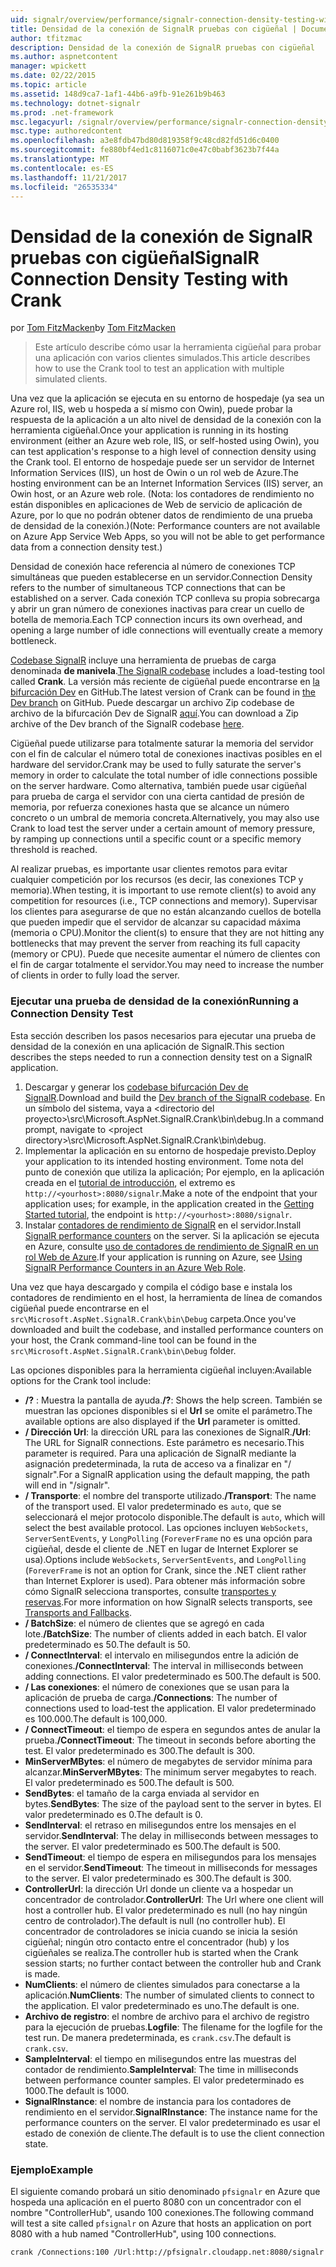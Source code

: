 ```yaml
---
uid: signalr/overview/performance/signalr-connection-density-testing-with-crank
title: Densidad de la conexión de SignalR pruebas con cigüeñal | Documentos de Microsoft
author: tfitzmac
description: Densidad de la conexión de SignalR pruebas con cigüeñal
ms.author: aspnetcontent
manager: wpickett
ms.date: 02/22/2015
ms.topic: article
ms.assetid: 148d9ca7-1af1-44b6-a9fb-91e261b9b463
ms.technology: dotnet-signalr
ms.prod: .net-framework
msc.legacyurl: /signalr/overview/performance/signalr-connection-density-testing-with-crank
msc.type: authoredcontent
ms.openlocfilehash: a3e8fdb47bd80d819358f9c48cd82fd51d6c0400
ms.sourcegitcommit: fe880bf4ed1c8116071c0e47c0babf3623b7f44a
ms.translationtype: MT
ms.contentlocale: es-ES
ms.lasthandoff: 11/21/2017
ms.locfileid: "26535334"
---
```

<a name="signalr-connection-density-testing-with-crank"></a><span data-ttu-id="bb0b3-103">Densidad de la conexión de SignalR pruebas con cigüeñal</span><span class="sxs-lookup"><span data-stu-id="bb0b3-103">SignalR Connection Density Testing with Crank</span></span>
====================
<span data-ttu-id="bb0b3-104">por [Tom FitzMacken](https://github.com/tfitzmac)</span><span class="sxs-lookup"><span data-stu-id="bb0b3-104">by [Tom FitzMacken](https://github.com/tfitzmac)</span></span>

> <span data-ttu-id="bb0b3-105">Este artículo describe cómo usar la herramienta cigüeñal para probar una aplicación con varios clientes simulados.</span><span class="sxs-lookup"><span data-stu-id="bb0b3-105">This article describes how to use the Crank tool to test an application with multiple simulated clients.</span></span>


<span data-ttu-id="bb0b3-106">Una vez que la aplicación se ejecuta en su entorno de hospedaje (ya sea un Azure rol, IIS, web u hospeda a sí mismo con Owin), puede probar la respuesta de la aplicación a un alto nivel de densidad de la conexión con la herramienta cigüeñal.</span><span class="sxs-lookup"><span data-stu-id="bb0b3-106">Once your application is running in its hosting environment (either an Azure web role, IIS, or self-hosted using Owin), you can test application's response to a high level of connection density using the Crank tool.</span></span> <span data-ttu-id="bb0b3-107">El entorno de hospedaje puede ser un servidor de Internet Information Services (IIS), un host de Owin o un rol web de Azure.</span><span class="sxs-lookup"><span data-stu-id="bb0b3-107">The hosting environment can be an Internet Information Services (IIS) server, an Owin host, or an Azure web role.</span></span> <span data-ttu-id="bb0b3-108">(Nota: los contadores de rendimiento no están disponibles en aplicaciones de Web de servicio de aplicación de Azure, por lo que no podrán obtener datos de rendimiento de una prueba de densidad de la conexión.)</span><span class="sxs-lookup"><span data-stu-id="bb0b3-108">(Note: Performance counters are not available on Azure App Service Web Apps, so you will not be able to get performance data from a connection density test.)</span></span>

<span data-ttu-id="bb0b3-109">Densidad de conexión hace referencia al número de conexiones TCP simultáneas que pueden establecerse en un servidor.</span><span class="sxs-lookup"><span data-stu-id="bb0b3-109">Connection Density refers to the number of simultaneous TCP connections that can be established on a server.</span></span> <span data-ttu-id="bb0b3-110">Cada conexión TCP conlleva su propia sobrecarga y abrir un gran número de conexiones inactivas para crear un cuello de botella de memoria.</span><span class="sxs-lookup"><span data-stu-id="bb0b3-110">Each TCP connection incurs its own overhead, and opening a large number of idle connections will eventually create a memory bottleneck.</span></span>

<span data-ttu-id="bb0b3-111">[Codebase SignalR](https://github.com/signalr/signalr) incluye una herramienta de pruebas de carga denominada **de manivela**.</span><span class="sxs-lookup"><span data-stu-id="bb0b3-111">[The SignalR codebase](https://github.com/signalr/signalr) includes a load-testing tool called **Crank**.</span></span> <span data-ttu-id="bb0b3-112">La versión más reciente de cigüeñal puede encontrarse en [la bifurcación Dev](https://github.com/SignalR/signalr/tree/dev) en GitHub.</span><span class="sxs-lookup"><span data-stu-id="bb0b3-112">The latest version of Crank can be found in [the Dev branch](https://github.com/SignalR/signalr/tree/dev) on GitHub.</span></span> <span data-ttu-id="bb0b3-113">Puede descargar un archivo Zip codebase de archivo de la bifurcación Dev de SignalR [aquí](https://github.com/SignalR/SignalR/archive/dev.zip).</span><span class="sxs-lookup"><span data-stu-id="bb0b3-113">You can download a Zip archive of the Dev branch of the SignalR codebase [here](https://github.com/SignalR/SignalR/archive/dev.zip).</span></span>

<span data-ttu-id="bb0b3-114">Cigüeñal puede utilizarse para totalmente saturar la memoria del servidor con el fin de calcular el número total de conexiones inactivas posibles en el hardware del servidor.</span><span class="sxs-lookup"><span data-stu-id="bb0b3-114">Crank may be used to fully saturate the server's memory in order to calculate the total number of idle connections possible on the server hardware.</span></span> <span data-ttu-id="bb0b3-115">Como alternativa, también puede usar cigüeñal para prueba de carga el servidor con una cierta cantidad de presión de memoria, por refuerza conexiones hasta que se alcance un número concreto o un umbral de memoria concreta.</span><span class="sxs-lookup"><span data-stu-id="bb0b3-115">Alternatively, you may also use Crank to load test the server under a certain amount of memory pressure, by ramping up connections until a specific count or a specific memory threshold is reached.</span></span>

<span data-ttu-id="bb0b3-116">Al realizar pruebas, es importante usar clientes remotos para evitar cualquier competición por los recursos (es decir, las conexiones TCP y memoria).</span><span class="sxs-lookup"><span data-stu-id="bb0b3-116">When testing, it is important to use remote client(s) to avoid any competition for resources (i.e., TCP connections and memory).</span></span> <span data-ttu-id="bb0b3-117">Supervisar los clientes para asegurarse de que no están alcanzando cuellos de botella que pueden impedir que el servidor de alcanzar su capacidad máxima (memoria o CPU).</span><span class="sxs-lookup"><span data-stu-id="bb0b3-117">Monitor the client(s) to ensure that they are not hitting any bottlenecks that may prevent the server from reaching its full capacity (memory or CPU).</span></span> <span data-ttu-id="bb0b3-118">Puede que necesite aumentar el número de clientes con el fin de cargar totalmente el servidor.</span><span class="sxs-lookup"><span data-stu-id="bb0b3-118">You may need to increase the number of clients in order to fully load the server.</span></span>

### <a name="running-a-connection-density-test"></a><span data-ttu-id="bb0b3-119">Ejecutar una prueba de densidad de la conexión</span><span class="sxs-lookup"><span data-stu-id="bb0b3-119">Running a Connection Density Test</span></span>

<span data-ttu-id="bb0b3-120">Esta sección describen los pasos necesarios para ejecutar una prueba de densidad de la conexión en una aplicación de SignalR.</span><span class="sxs-lookup"><span data-stu-id="bb0b3-120">This section describes the steps needed to run a connection density test on a SignalR application.</span></span>

1. <span data-ttu-id="bb0b3-121">Descargar y generar los [codebase bifurcación Dev de SignalR](https://github.com/SignalR/SignalR/archive/dev.zip).</span><span class="sxs-lookup"><span data-stu-id="bb0b3-121">Download and build the [Dev branch of the SignalR codebase](https://github.com/SignalR/SignalR/archive/dev.zip).</span></span> <span data-ttu-id="bb0b3-122">En un símbolo del sistema, vaya a &lt;directorio del proyecto&gt;\src\Microsoft.AspNet.SignalR.Crank\bin\debug.</span><span class="sxs-lookup"><span data-stu-id="bb0b3-122">In a command prompt, navigate to &lt;project directory&gt;\src\Microsoft.AspNet.SignalR.Crank\bin\debug.</span></span>
2. <span data-ttu-id="bb0b3-123">Implementar la aplicación en su entorno de hospedaje previsto.</span><span class="sxs-lookup"><span data-stu-id="bb0b3-123">Deploy your application to its intended hosting environment.</span></span> <span data-ttu-id="bb0b3-124">Tome nota del punto de conexión que utiliza la aplicación; Por ejemplo, en la aplicación creada en el [tutorial de introducción](../getting-started/tutorial-getting-started-with-signalr.md), el extremo es `http://<yourhost>:8080/signalr`.</span><span class="sxs-lookup"><span data-stu-id="bb0b3-124">Make a note of the endpoint that your application uses; for example, in the application created in the [Getting Started tutorial](../getting-started/tutorial-getting-started-with-signalr.md), the endpoint is `http://<yourhost>:8080/signalr`.</span></span>
3. <span data-ttu-id="bb0b3-125">Instalar [contadores de rendimiento de SignalR](signalr-performance.md#perfcounters) en el servidor.</span><span class="sxs-lookup"><span data-stu-id="bb0b3-125">Install [SignalR performance counters](signalr-performance.md#perfcounters) on the server.</span></span> <span data-ttu-id="bb0b3-126">Si la aplicación se ejecuta en Azure, consulte [uso de contadores de rendimiento de SignalR en un rol Web de Azure](using-signalr-performance-counters-in-an-azure-web-role.md).</span><span class="sxs-lookup"><span data-stu-id="bb0b3-126">If your application is running on Azure, see [Using SignalR Performance Counters in an Azure Web Role](using-signalr-performance-counters-in-an-azure-web-role.md).</span></span>

<span data-ttu-id="bb0b3-127">Una vez que haya descargado y compila el código base e instala los contadores de rendimiento en el host, la herramienta de línea de comandos cigüeñal puede encontrarse en el `src\Microsoft.AspNet.SignalR.Crank\bin\Debug` carpeta.</span><span class="sxs-lookup"><span data-stu-id="bb0b3-127">Once you've downloaded and built the codebase, and installed performance counters on your host, the Crank command-line tool can be found in the `src\Microsoft.AspNet.SignalR.Crank\bin\Debug` folder.</span></span>

<span data-ttu-id="bb0b3-128">Las opciones disponibles para la herramienta cigüeñal incluyen:</span><span class="sxs-lookup"><span data-stu-id="bb0b3-128">Available options for the Crank tool include:</span></span>

- <span data-ttu-id="bb0b3-129">**/?** : Muestra la pantalla de ayuda.</span><span class="sxs-lookup"><span data-stu-id="bb0b3-129">**/?**: Shows the help screen.</span></span> <span data-ttu-id="bb0b3-130">También se muestran las opciones disponibles si el **Url** se omite el parámetro.</span><span class="sxs-lookup"><span data-stu-id="bb0b3-130">The available options are also displayed if the **Url** parameter is omitted.</span></span>
- <span data-ttu-id="bb0b3-131">**/ Dirección Url**: la dirección URL para las conexiones de SignalR.</span><span class="sxs-lookup"><span data-stu-id="bb0b3-131">**/Url**: The URL for SignalR connections.</span></span> <span data-ttu-id="bb0b3-132">Este parámetro es necesario.</span><span class="sxs-lookup"><span data-stu-id="bb0b3-132">This parameter is required.</span></span> <span data-ttu-id="bb0b3-133">Para una aplicación de SignalR mediante la asignación predeterminada, la ruta de acceso va a finalizar en "/ signalr".</span><span class="sxs-lookup"><span data-stu-id="bb0b3-133">For a SignalR application using the default mapping, the path will end in "/signalr".</span></span>
- <span data-ttu-id="bb0b3-134">**/ Transporte**: el nombre del transporte utilizado.</span><span class="sxs-lookup"><span data-stu-id="bb0b3-134">**/Transport**: The name of the transport used.</span></span> <span data-ttu-id="bb0b3-135">El valor predeterminado es `auto`, que se seleccionará el mejor protocolo disponible.</span><span class="sxs-lookup"><span data-stu-id="bb0b3-135">The default is `auto`, which will select the best available protocol.</span></span> <span data-ttu-id="bb0b3-136">Las opciones incluyen `WebSockets`, `ServerSentEvents`, y `LongPolling` (`ForeverFrame` no es una opción para cigüeñal, desde el cliente de .NET en lugar de Internet Explorer se usa).</span><span class="sxs-lookup"><span data-stu-id="bb0b3-136">Options include `WebSockets`, `ServerSentEvents`, and `LongPolling` (`ForeverFrame` is not an option for Crank, since the .NET client rather than Internet Explorer is used).</span></span> <span data-ttu-id="bb0b3-137">Para obtener más información sobre cómo SignalR selecciona transportes, consulte [transportes y reservas](../getting-started/introduction-to-signalr.md#transports).</span><span class="sxs-lookup"><span data-stu-id="bb0b3-137">For more information on how SignalR selects transports, see [Transports and Fallbacks](../getting-started/introduction-to-signalr.md#transports).</span></span>
- <span data-ttu-id="bb0b3-138">**/ BatchSize**: el número de clientes que se agregó en cada lote.</span><span class="sxs-lookup"><span data-stu-id="bb0b3-138">**/BatchSize**: The number of clients added in each batch.</span></span> <span data-ttu-id="bb0b3-139">El valor predeterminado es 50.</span><span class="sxs-lookup"><span data-stu-id="bb0b3-139">The default is 50.</span></span>
- <span data-ttu-id="bb0b3-140">**/ ConnectInterval**: el intervalo en milisegundos entre la adición de conexiones.</span><span class="sxs-lookup"><span data-stu-id="bb0b3-140">**/ConnectInterval**: The interval in milliseconds between adding connections.</span></span> <span data-ttu-id="bb0b3-141">El valor predeterminado es 500.</span><span class="sxs-lookup"><span data-stu-id="bb0b3-141">The default is 500.</span></span>
- <span data-ttu-id="bb0b3-142">**/ Las conexiones**: el número de conexiones que se usan para la aplicación de prueba de carga.</span><span class="sxs-lookup"><span data-stu-id="bb0b3-142">**/Connections**: The number of connections used to load-test the application.</span></span> <span data-ttu-id="bb0b3-143">El valor predeterminado es 100.000.</span><span class="sxs-lookup"><span data-stu-id="bb0b3-143">The default is 100,000.</span></span>
- <span data-ttu-id="bb0b3-144">**/ ConnectTimeout**: el tiempo de espera en segundos antes de anular la prueba.</span><span class="sxs-lookup"><span data-stu-id="bb0b3-144">**/ConnectTimeout**: The timeout in seconds before aborting the test.</span></span> <span data-ttu-id="bb0b3-145">El valor predeterminado es 300.</span><span class="sxs-lookup"><span data-stu-id="bb0b3-145">The default is 300.</span></span>
- <span data-ttu-id="bb0b3-146">**MinServerMBytes**: el número de megabytes de servidor mínima para alcanzar.</span><span class="sxs-lookup"><span data-stu-id="bb0b3-146">**MinServerMBytes**: The minimum server megabytes to reach.</span></span> <span data-ttu-id="bb0b3-147">El valor predeterminado es 500.</span><span class="sxs-lookup"><span data-stu-id="bb0b3-147">The default is 500.</span></span>
- <span data-ttu-id="bb0b3-148">**SendBytes**: el tamaño de la carga enviada al servidor en bytes.</span><span class="sxs-lookup"><span data-stu-id="bb0b3-148">**SendBytes**: The size of the payload sent to the server in bytes.</span></span> <span data-ttu-id="bb0b3-149">El valor predeterminado es 0.</span><span class="sxs-lookup"><span data-stu-id="bb0b3-149">The default is 0.</span></span>
- <span data-ttu-id="bb0b3-150">**SendInterval**: el retraso en milisegundos entre los mensajes en el servidor.</span><span class="sxs-lookup"><span data-stu-id="bb0b3-150">**SendInterval**: The delay in milliseconds between messages to the server.</span></span> <span data-ttu-id="bb0b3-151">El valor predeterminado es 500.</span><span class="sxs-lookup"><span data-stu-id="bb0b3-151">The default is 500.</span></span>
- <span data-ttu-id="bb0b3-152">**SendTimeout**: el tiempo de espera en milisegundos para los mensajes en el servidor.</span><span class="sxs-lookup"><span data-stu-id="bb0b3-152">**SendTimeout**: The timeout in milliseconds for messages to the server.</span></span> <span data-ttu-id="bb0b3-153">El valor predeterminado es 300.</span><span class="sxs-lookup"><span data-stu-id="bb0b3-153">The default is 300.</span></span>
- <span data-ttu-id="bb0b3-154">**ControllerUrl**: la dirección Url donde un cliente va a hospedar un concentrador de controlador.</span><span class="sxs-lookup"><span data-stu-id="bb0b3-154">**ControllerUrl**: The Url where one client will host a controller hub.</span></span> <span data-ttu-id="bb0b3-155">El valor predeterminado es null (no hay ningún centro de controlador).</span><span class="sxs-lookup"><span data-stu-id="bb0b3-155">The default is null (no controller hub).</span></span> <span data-ttu-id="bb0b3-156">El concentrador de controladores se inicia cuando se inicia la sesión cigüeñal; ningún otro contacto entre el concentrador (hub) y los cigüeñales se realiza.</span><span class="sxs-lookup"><span data-stu-id="bb0b3-156">The controller hub is started when the Crank session starts; no further contact between the controller hub and Crank is made.</span></span>
- <span data-ttu-id="bb0b3-157">**NumClients**: el número de clientes simulados para conectarse a la aplicación.</span><span class="sxs-lookup"><span data-stu-id="bb0b3-157">**NumClients**: The number of simulated clients to connect to the application.</span></span> <span data-ttu-id="bb0b3-158">El valor predeterminado es uno.</span><span class="sxs-lookup"><span data-stu-id="bb0b3-158">The default is one.</span></span>
- <span data-ttu-id="bb0b3-159">**Archivo de registro**: el nombre de archivo para el archivo de registro para la ejecución de pruebas.</span><span class="sxs-lookup"><span data-stu-id="bb0b3-159">**Logfile**: The filename for the logfile for the test run.</span></span> <span data-ttu-id="bb0b3-160">De manera predeterminada, es `crank.csv`.</span><span class="sxs-lookup"><span data-stu-id="bb0b3-160">The default is `crank.csv`.</span></span>
- <span data-ttu-id="bb0b3-161">**SampleInterval**: el tiempo en milisegundos entre las muestras del contador de rendimiento.</span><span class="sxs-lookup"><span data-stu-id="bb0b3-161">**SampleInterval**: The time in milliseconds between performance counter samples.</span></span> <span data-ttu-id="bb0b3-162">El valor predeterminado es 1000.</span><span class="sxs-lookup"><span data-stu-id="bb0b3-162">The default is 1000.</span></span>
- <span data-ttu-id="bb0b3-163">**SignalRInstance**: el nombre de instancia para los contadores de rendimiento en el servidor.</span><span class="sxs-lookup"><span data-stu-id="bb0b3-163">**SignalRInstance**: The instance name for the performance counters on the server.</span></span> <span data-ttu-id="bb0b3-164">El valor predeterminado es usar el estado de conexión de cliente.</span><span class="sxs-lookup"><span data-stu-id="bb0b3-164">The default is to use the client connection state.</span></span>

### <a name="example"></a><span data-ttu-id="bb0b3-165">Ejemplo</span><span class="sxs-lookup"><span data-stu-id="bb0b3-165">Example</span></span>

<span data-ttu-id="bb0b3-166">El siguiente comando probará un sitio denominado `pfsignalr` en Azure que hospeda una aplicación en el puerto 8080 con un concentrador con el nombre "ControllerHub", usando 100 conexiones.</span><span class="sxs-lookup"><span data-stu-id="bb0b3-166">The following command will test a site called `pfsignalr` on Azure that hosts an application on port 8080 with a hub named "ControllerHub", using 100 connections.</span></span>

`crank /Connections:100 /Url:http://pfsignalr.cloudapp.net:8080/signalr`
